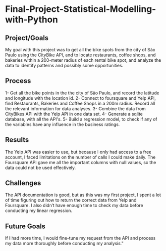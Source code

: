 # Final-Project-Statistical-Modelling-with-Python

## Project/Goals
My goal with this project was to get all the bike spots from the city of São Paulo using the CityBike API, and to locate restaurants, coffee shops, and bakeries within a 200-meter radius of each rental bike spot, and analyze the data to identify patterns and possibly some opportunities.
## Process
1- Get all the bike points in the the city of São Paulo, and record the latitude and longitude with the location id.
2- Connect to foursquare and Yelp API, find Restaurants, Bakeries and Coffee Shops in a 200m radius. Record all the relevant information for data analyses.
3- Combine the data from CityBikes API with the Yelp APi in one data set.
4- Generate a sqlite database, with all the API's.
5- Build a regression model, to check if any of the variables have any influence in the business ratings.

## Results
The Yelp API was easier to use, but because I only had access to a free account, I faced limitations on the number of calls I could make daily. The Foursquare API gave me all the important columns with null values, so the data could not be used effectively.

## Challenges 
The API documentation is good, but as this was my first project, I spent a lot of time figuring out how to return the correct data from Yelp and Foursquare. I also didn’t have enough time to check my data before conducting my linear regression.

## Future Goals
If I had more time, I would fine-tune my request from the API and process my data more thoroughly before conducting my analysis."
